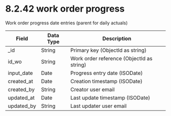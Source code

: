 # 8.2.42 work order progress

Work order progress date entries (parent for daily actuals)

| Field | Data Type | Description |
|-------|-----------|-------------|
| _id | String | Primary key (ObjectId as string) |
| id_wo | String | Work order reference (ObjectId as string) |
| input_date | Date | Progress entry date (ISODate) |
| created_at | Date | Creation timestamp (ISODate) |
| created_by | String | Creator user email |
| updated_at | Date | Last update timestamp (ISODate) |
| updated_by | String | Last updater user email |
